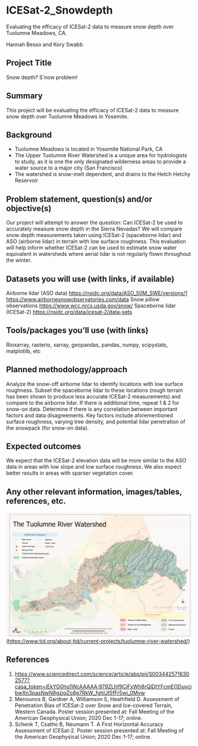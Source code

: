 # ICESat-2_Snowdepth
Evaluating the efficacy of ICESat-2 data to measure snow depth over Tuolumne Meadows, CA.

Hannah Besso and Kory Swabb


## Project Title
Snow depth? S'now problem! 

## Summary
This project will be evaluating the efficacy of ICESat-2 data to measure snow depth over Tuolumne Meadows in Yosemite.

## Background
* Tuolumne Meadows is located in Yosemite National Park, CA
* The Upper Tuolumne River Watershed is a unique area for hydrologists to study, as it is one the only designated wilderness areas to provide a water source to a major city (San Francisco)
* The watershed is snow-melt dependent, and drains to the Hetch Hetchy Reservoir
 

## Problem statement, question(s) and/or objective(s)
Our project will attempt to answer the question: Can ICESat-2 be used to accurately measure snow depth in the Sierra Nevadas? We will compare snow depth measurements taken using ICESat-2 (spaceborne lidar) and ASO (airborne lidar) in terrain with low surface roughness. This evaluation will help inform whether ICESat-2 can be used to estimate snow water equivalent in watersheds where aerial lidar is not regularly flown throughout the winter.

## Datasets you will use (with links, if available)
Airborne lidar (ASO data) 
https://nsidc.org/data/ASO_50M_SWE/versions/1
https://www.airbornesnowobservatories.com/data
Snow pillow observations
https://www.wcc.nrcs.usda.gov/snow/
Spaceborne lidar (ICESat-2)
https://nsidc.org/data/icesat-2/data-sets

## Tools/packages you’ll use (with links)
Rioxarray, rasterio, xarray, geopandas, pandas, numpy, scipystats, matplotlib, etc

## Planned methodology/approach
Analyze the snow-off airborne lidar to identify locations with low surface roughness. 
Subset the spaceborne lidar to these locations (rough terrain has been shown to produce less accurate ICESat-2 measurements) and compare to the airborne lidar. 
If there is additional time, repeat 1 & 2 for snow-on data.
Determine if there is any correlation between important factors and data disagreements. Key factors include aforementioned surface roughness, varying tree density, and potential lidar penetration of the snowpack (for snow-on data).

## Expected outcomes
We expect that the ICESat-2 elevation data will be more similar to the ASO data in areas with low slope and low surface roughness. We also expect better results in areas with sparser vegetation cover.

## Any other relevant information, images/tables, references, etc.
![alt text](https://github.com/UW-GDA/ICESat-2_Snowdepth/blob/main/tuolumne-river-watershed.jpg)
(https://www.tid.org/about-tid/current-projects/tuolumne-river-watershed/)

## References
1. https://www.sciencedirect.com/science/article/abs/pii/S0034425716302577?casa_token=jEkYG0hq1WcAAAAA:979ZLhf9CjFxWh8rQlDtYFcmEODuvcjbwXn3pasNwN8gzjqZo8g7RkW_fghlJt5fFr5wi_0Myw
2. Menounos B, Gardner A, Williamson S, Heathfield D. Assessment of Penetration Bias of ICESat-2 over Snow and Ice-covered Terrain, Western Canada. Poster session presented at: Fall Meeting of the American Geophysical Union; 2020 Dec 1-17; online.
3. Schenk T, Csatho B, Neumann T. A First Horizontal Accuracy Assessment of ICESat-2. Poster session presented at: Fall Meeting of the American Geophysical Union; 2020 Dec 1-17; online.
